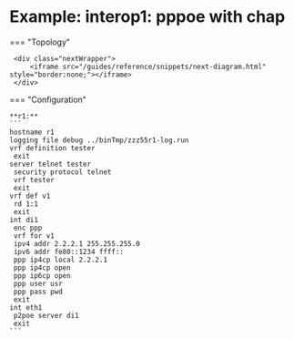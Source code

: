 # Example: interop1: pppoe with chap
    
=== "Topology"
    
     <div class="nextWrapper">
         <iframe src="/guides/reference/snippets/next-diagram.html" style="border:none;"></iframe>
     </div>

    
=== "Configuration"
    
    **r1:**
    ```
    hostname r1
    logging file debug ../binTmp/zzz55r1-log.run
    vrf definition tester
     exit
    server telnet tester
     security protocol telnet
     vrf tester
     exit
    vrf def v1
     rd 1:1
     exit
    int di1
     enc ppp
     vrf for v1
     ipv4 addr 2.2.2.1 255.255.255.0
     ipv6 addr fe80::1234 ffff::
     ppp ip4cp local 2.2.2.1
     ppp ip4cp open
     ppp ip6cp open
     ppp user usr
     ppp pass pwd
     exit
    int eth1
     p2poe server di1
     exit
    ```
